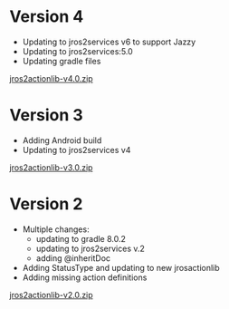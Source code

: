 # Version 4

- Updating to jros2services v6 to support Jazzy
- Updating to jros2services:5.0
- Updating gradle files

[jros2actionlib-v4.0.zip](https://github.com/pinorobotics/jros2actionlib/raw/main/jros2actionlib/release/jros2actionlib-v4.0.zip)

# Version 3

- Adding Android build
- Updating to jros2services v4

[jros2actionlib-v3.0.zip](https://github.com/pinorobotics/jros2actionlib/raw/main/jros2actionlib/release/jros2actionlib-v3.0.zip)

# Version 2

- Multiple changes:
    - updating to gradle 8.0.2
    - updating to jros2services v.2
    - adding @inheritDoc
- Adding StatusType and updating to new jrosactionlib
- Adding missing action definitions

[jros2actionlib-v2.0.zip](https://github.com/pinorobotics/jros2actionlib/raw/main/jros2actionlib/release/jros2actionlib-v2.0.zip)